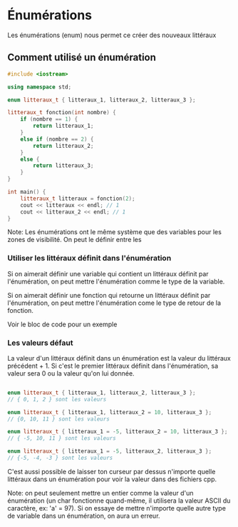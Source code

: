 # Énumérations
Les énumérations (enum) nous permet ce créer des nouveaux littéraux

## Comment utilisé un énumération
```cpp
#include <iostream>

using namespace std;

enum litteraux_t { litteraux_1, litteraux_2, litteraux_3 }; 

litteraux_t fonction(int nombre) {
    if (nombre == 1) {
        return litteraux_1;
    }
    else if (nombre == 2) {
        return litteraux_2;
    }
    else {
        return litteraux_3;
    }
}

int main() {
    litteraux_t litteraux = fonction(2);
    cout << litteraux << endl; // 1
    cout << litteraux_2 << endl; // 1
}
```

Note: Les énumérations ont le même système que des variables pour les zones de visibilité. On peut le définir entre les 

### Utiliser les littéraux définit dans l'énumération
Si on aimerait définir une variable qui contient un littéraux définit par l'énumération, on peut mettre l'énumération comme le type de la variable. 

Si on aimerait définir une fonction qui retourne un littéraux définit par l'énumération, on peut mettre l'énumération come le type de retour de la fonction.

Voir le bloc de code pour un exemple

### Les valeurs défaut
La valeur d'un littéraux définit dans un énumération est la valeur du littéraux précédent + 1. Si c'est le premier littéraux définit dans l'énumération, sa valeur sera 0 ou la valeur qu'on lui donnée.

```cpp

enum litteraux_t { litteraux_1, litteraux_2, litteraux_3 };
// { 0, 1, 2 } sont les valeurs

enum litteraux_t { litteraux_1, litteraux_2 = 10, litteraux_3 };
// {0, 10, 11 } sont les valeurs

enum litteraux_t { litteraux_1 = -5, litteraux_2 = 10, litteraux_3 };
// { -5, 10, 11 } sont les valeurs

enum litteraux_t { litteraux_1 = -5, litteraux_2, litteraux_3 };
// {-5, -4, -3 } sont les valeurs
```

C'est aussi possible de laisser ton curseur par dessus n'importe quelle littéraux dans un énumération pour voir la valeur dans des fichiers cpp.

Note: on peut seulement mettre un entier comme la valeur d'un énumération (un char fonctionne quand-même, il utilisera la valeur ASCII du caractère, ex: 'a' = 97). Si on essaye de mettre n'importe quelle autre type de variable dans un énumération, on aura un erreur.
